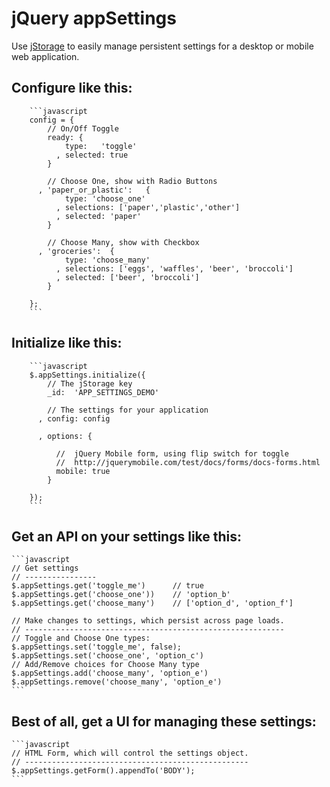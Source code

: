jQuery appSettings
==================

Use [jStorage](http://www.jstorage.info/) to easily manage persistent settings for a desktop or mobile web application.


Configure like this:
--------------------
        ```javascript
        config = {
            // On/Off Toggle
            ready: {
                type:   'toggle'
              , selected: true
            }
      
            // Choose One, show with Radio Buttons
          , 'paper_or_plastic':   {
                type: 'choose_one'
              , selections: ['paper','plastic','other']
              , selected: 'paper'
            }
            
            // Choose Many, show with Checkbox
          , 'groceries':  {
                type: 'choose_many'
              , selections: ['eggs', 'waffles', 'beer', 'broccoli']
              , selected: ['beer', 'broccoli']
            } 
    
        };
        ```
        

Initialize like this:
---------------------

        ```javascript
        $.appSettings.initialize({
            // The jStorage key
            _id:  'APP_SETTINGS_DEMO'

            // The settings for your application
          , config: config

          , options: {

              //  jQuery Mobile form, using flip switch for toggle
              //  http://jquerymobile.com/test/docs/forms/docs-forms.html
              mobile: true  
            }

        });
        ```

Get an API on your settings like this:
--------------------------------------

    ```javascript
    // Get settings
    // ----------------
    $.appSettings.get('toggle_me')      // true
    $.appSettings.get('choose_one'))    // 'option_b'
    $.appSettings.get('choose_many')    // ['option_d', 'option_f']
    
    // Make changes to settings, which persist across page loads.
    // ----------------------------------------------------------
    // Toggle and Choose One types:
    $.appSettings.set('toggle_me', false);
    $.appSettings.set('choose_one', 'option_c')
    // Add/Remove choices for Choose Many type
    $.appSettings.add('choose_many', 'option_e')
    $.appSettings.remove('choose_many', 'option_e')
    ```

Best of all, get a UI for managing these settings:
--------------------------------------------------

    ```javascript
    // HTML Form, which will control the settings object.
    // --------------------------------------------------
    $.appSettings.getForm().appendTo('BODY');
    ```


